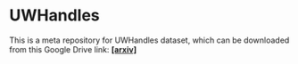 # UWHandles
This is a meta repository for UWHandles dataset, which can be downloaded from this Google Drive link:
[**[arxiv]**](https://drive.google.com/file/d/1mZYeBiceVeo9dRYaCuJBaY63NufiA_fB/view?usp=sharing)
